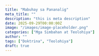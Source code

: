 ```yaml
---
title: "Mabuhay sa Pananalig"
meta_title: ""
description: "this is meta description"
date: 2025-09-29T00:00:00Z
image: "/images/image-placeholder.png"
categories: ["Mga Simbahan at Teolohiya"]
author: ""
tags: ["Doktrina", "Teolohiya"]
draft: true
---
```



